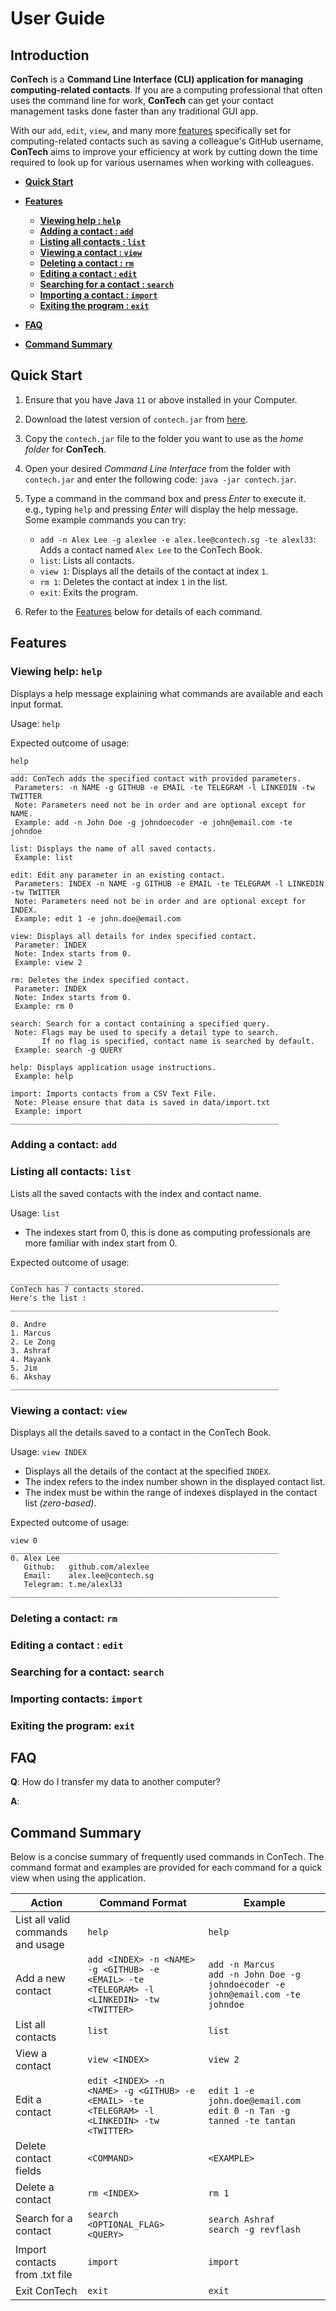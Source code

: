 # User Guide

## Introduction

**ConTech** is a **Command Line Interface (CLI) application for managing computing-related contacts**. 
If you are a computing professional that often uses the command line for work, **ConTech** can get your contact 
management tasks done faster than any traditional GUI app. 

With our `add`, `edit`, `view`, and many more [features](#features) specifically set for computing-related contacts 
such as saving a colleague's GitHub username, **ConTech** aims to improve your efficiency at work by cutting down the
time required to look up for various usernames when working with colleagues. 

* **[Quick Start](#start)**
* **[Features](#features)**
    * **[Viewing help : `help`](#help)**
    * **[Adding a contact : `add`](#add)**
    * **[Listing all contacts : `list`](#list)**
    * **[Viewing a contact : `view`](#view)**
    * **[Deleting a contact : `rm`](#delete)**
    * **[Editing a contact : `edit`](#edit)**
    * **[Searching for a contact : `search`](#search)**
    * **[Importing a contact : `import`](#import)**
    * **[Exiting the program : `exit`](#exit)**
    
* **[FAQ](#faq)**
* **[Command Summary](#summary)**

<a name="start"></a>
## Quick Start

1. Ensure that you have Java `11` or above installed in your Computer.
1. Download the latest version of `contech.jar` from [here](https://github.com/AY2122S1-CS2113T-T09-1/tp/releases).
1. Copy the `contech.jar` file to the folder you want to use as the _home folder_ for **ConTech**.
1. Open your desired _Command Line Interface_ from the folder with `contech.jar` and enter the following code: 
`java -jar contech.jar`.
1. Type a command in the command box and press _Enter_ to execute it. e.g., typing `help` and pressing _Enter_ will 
   display the help message. <br>
   Some example commands you can try:
   * `add -n Alex Lee -g alexlee -e alex.lee@contech.sg -te alexl33`: Adds a contact named `Alex Lee` 
     to the ConTech Book.
   * `list`: Lists all contacts.
   * `view 1`: Displays all the details of the contact at index `1`.   
   * `rm 1`: Deletes the contact at index `1` in the list.
   * `exit`: Exits the program.

1. Refer to the [Features](#features) below for details of each command.

<a name="features"></a>
## Features 

<a name="help"></a>
### Viewing help: `help`
Displays a help message explaining what commands are available and each input format.

Usage: `help`

Expected outcome of usage:

```
help
____________________________________________________________
add: ConTech adds the specified contact with provided parameters.
 Parameters: -n NAME -g GITHUB -e EMAIL -te TELEGRAM -l LINKEDIN -tw TWITTER
 Note: Parameters need not be in order and are optional except for NAME.
 Example: add -n John Doe -g johndoecoder -e john@email.com -te johndoe

list: Displays the name of all saved contacts.
 Example: list

edit: Edit any parameter in an existing contact.
 Parameters: INDEX -n NAME -g GITHUB -e EMAIL -te TELEGRAM -l LINKEDIN -tw TWITTER
 Note: Parameters need not be in order and are optional except for INDEX.
 Example: edit 1 -e john.doe@email.com

view: Displays all details for index specified contact.
 Parameter: INDEX
 Note: Index starts from 0.
 Example: view 2

rm: Deletes the index specified contact.
 Parameter: INDEX
 Note: Index starts from 0.
 Example: rm 0

search: Search for a contact containing a specified query.
 Note: Flags may be used to specify a detail type to search.
       If no flag is specified, contact name is searched by default.
 Example: search -g QUERY

help: Displays application usage instructions.
 Example: help

import: Imports contacts from a CSV Text File.
 Note: Please ensure that data is saved in data/import.txt
 Example: import
____________________________________________________________
```

<a name="add"></a>
### Adding a contact: `add`

<a name="list"></a>
### Listing all contacts: `list`

Lists all the saved contacts with the index and contact name.

Usage: `list`
* The indexes start from 0, this is done as computing professionals 
 are more familiar with index start from 0.
 
Expected outcome of usage:

```
____________________________________________________________
ConTech has 7 contacts stored.
Here's the list :
____________________________________________________________

0. Andre
1. Marcus
2. Le Zong
3. Ashraf
4. Mayank
5. Jim
6. Akshay
____________________________________________________________
```

<a name="view"></a>
### Viewing a contact: `view`
Displays all the details saved to a contact in the ConTech Book.

Usage: `view INDEX`
* Displays all the details of the contact at the specified `INDEX`.
* The index refers to the index number shown in the displayed contact list.
* The index must be within the range of indexes displayed in the contact list _(zero-based)_.

Expected outcome of usage:
```
view 0
____________________________________________________________
0. Alex Lee
   Github:   github.com/alexlee
   Email:    alex.lee@contech.sg
   Telegram: t.me/alexl33
____________________________________________________________
```

<a name="delete"></a>
### Deleting a contact: `rm`

<a name="edit"></a>
### Editing a contact : `edit`

<a name="search"></a>
### Searching for a contact: `search`

<a name="import"></a>
### Importing contacts: `import`

<a name="exit"></a>
### Exiting the program: `exit`

## FAQ

**Q**: How do I transfer my data to another computer? 

**A**: 

## Command Summary

Below is a concise summary of frequently used commands in ConTech.
The command format and examples are provided for each command for
a quick view when using the application.

Action | Command Format | Example
--- | --- | --- | 
List all valid commands and usage | `help` | `help`
Add a new contact| `add <INDEX> -n <NAME> -g <GITHUB> -e <EMAIL> -te <TELEGRAM> -l <LINKEDIN> -tw <TWITTER>` | `add -n Marcus` <br>`add -n John Doe -g johndoecoder -e john@email.com -te johndoe`<br/>
List all contacts | `list` | `list`
View a contact| `view <INDEX>` | `view 2`
Edit a contact| `edit <INDEX> -n <NAME> -g <GITHUB> -e <EMAIL> -te <TELEGRAM> -l <LINKEDIN> -tw <TWITTER>` | `edit 1 -e john.doe@email.com` <br>`edit 0 -n Tan -g tanned -te tantan`<br/>
Delete contact fields| `<COMMAND>` | `<EXAMPLE>`
Delete a contact | `rm <INDEX>` | `rm 1`
Search for a contact| `search <OPTIONAL_FLAG> <QUERY>` | `search Ashraf` <br>`search -g revflash`<br/>
Import contacts from .txt file|`import` | `import`
Exit ConTech | `exit` | `exit`
